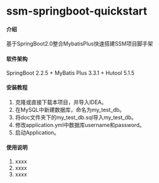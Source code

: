 # ssm-springboot-quickstart

#### 介绍
基于SpringBoot2.0整合MybatisPlus快速搭建SSM项目脚手架

#### 软件架构
SpringBoot 2.2.5 + MyBatis Plus 3.3.1 + Hutool 5.1.5


#### 安装教程

1.  克隆或直接下载本项目，并导入IDEA。
2.  在MySQL中新建数据库，命名为my_test_db。
3.  将doc文件夹下的my_test_db.sql导入my_test_db。
4.  修改application.yml中数据库username和password。
5.  启动Application。

#### 使用说明

1.  xxxx
2.  xxxx
3.  xxxx